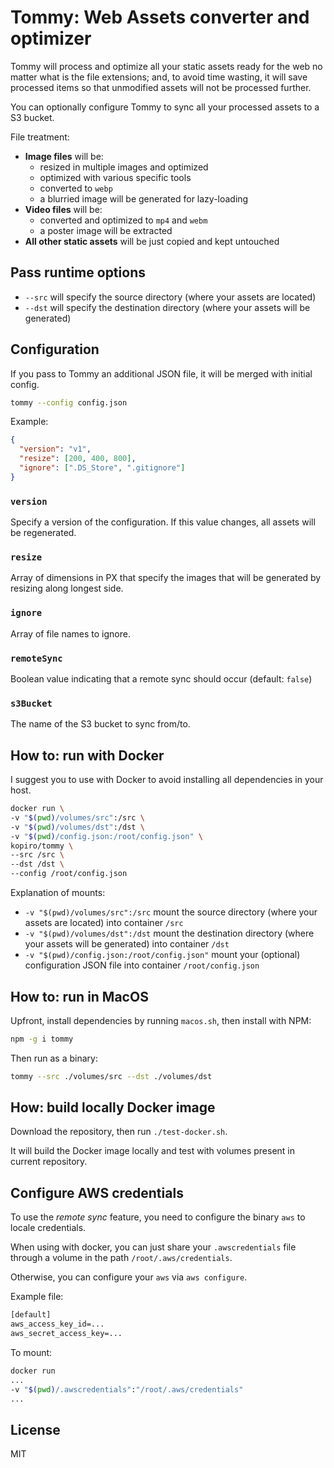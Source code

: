 # Tommy: Web Assets converter and optimizer

Tommy will process and optimize all your static assets ready for the web no matter what is the file extensions;
and, to avoid time wasting, it will save processed items so that unmodified assets will not be processed further.

You can optionally configure Tommy to sync all your processed assets to a S3 bucket.

File treatment:

- **Image files** will be:
  - resized in multiple images and optimized
  - optimized with various specific tools
  - converted to `webp`
  - a blurried image will be generated for lazy-loading
- **Video files** will be:
  - converted and optimized to `mp4` and `webm`
  - a poster image will be extracted
- **All other static assets** will be just copied and kept untouched

## Pass runtime options

- `--src` will specify the source directory (where your assets are located)
- `--dst` will specify the destination directory (where your assets will be generated)

## Configuration

If you pass to Tommy an additional JSON file, it will be merged with initial config.

```sh
tommy --config config.json
```

Example:

```json
{
  "version": "v1",
  "resize": [200, 400, 800],
  "ignore": [".DS_Store", ".gitignore"]
}
```

### `version`

Specify a version of the configuration.
If this value changes, all assets will be regenerated.

### `resize`

Array of dimensions in PX that specify the images that will be
generated by resizing along longest side.

### `ignore`

Array of file names to ignore.

### `remoteSync`

Boolean value indicating that a remote sync should occur (default: `false`)

### `s3Bucket`

The name of the S3 bucket to sync from/to.

## How to: run with Docker

I suggest you to use with Docker to avoid installing all dependencies in your host.

```sh
docker run \
-v "$(pwd)/volumes/src":/src \
-v "$(pwd)/volumes/dst":/dst \
-v "$(pwd)/config.json:/root/config.json" \
kopiro/tommy \
--src /src \
--dst /dst \
--config /root/config.json
```

Explanation of mounts:

- `-v "$(pwd)/volumes/src":/src` mount the source directory (where your assets are located) into container `/src`
- `-v "$(pwd)/volumes/dst":/dst` mount the destination directory (where your assets will be generated) into container `/dst`
- `-v "$(pwd)/config.json:/root/config.json"` mount your (optional) configuration JSON file into container `/root/config.json`

## How to: run in MacOS

Upfront, install dependencies by running `macos.sh`, then install with NPM:

```sh
npm -g i tommy
```

Then run as a binary:

```sh
tommy --src ./volumes/src --dst ./volumes/dst
```

## How: build locally Docker image

Download the repository, then run `./test-docker.sh`.

It will build the Docker image locally and test with volumes present in current repository.

## Configure AWS credentials

To use the _remote sync_ feature, you need to configure the binary `aws` to locale credentials.

When using with docker, you can just share your `.awscredentials` file through a volume in the path `/root/.aws/credentials`.

Otherwise, you can configure your `aws` via `aws configure`.

Example file:

```txt
[default]
aws_access_key_id=...
aws_secret_access_key=...
```

To mount:

```sh
docker run
...
-v "$(pwd)/.awscredentials":"/root/.aws/credentials"
...
```

## License

MIT
